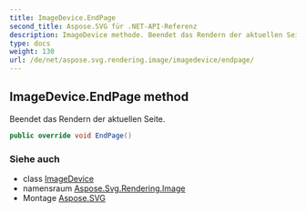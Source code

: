 ```yaml
---
title: ImageDevice.EndPage
second_title: Aspose.SVG für .NET-API-Referenz
description: ImageDevice methode. Beendet das Rendern der aktuellen Seite.
type: docs
weight: 130
url: /de/net/aspose.svg.rendering.image/imagedevice/endpage/
---
```

## ImageDevice.EndPage method

Beendet das Rendern der aktuellen Seite.

```csharp
public override void EndPage()
```

### Siehe auch

* class [ImageDevice](../)
* namensraum [Aspose.Svg.Rendering.Image](../../imagedevice/)
* Montage [Aspose.SVG](../../../)


